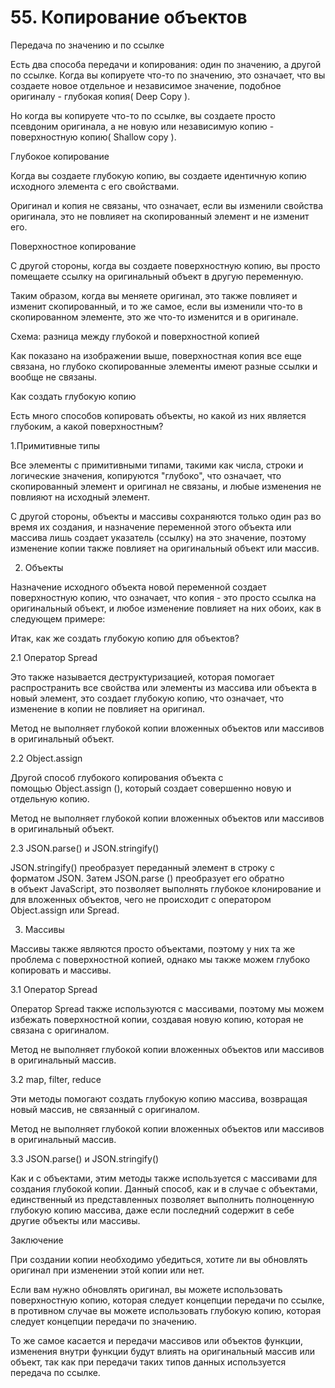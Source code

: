 # 55. Копирование объектов

Передача по значению и по ссылке

Есть два способа передачи и копирования: один по значению, а другой по ссылке. Когда вы копируете что-то по значению, это означает, что вы создаете новое отдельное и независимое значение, подобное оригиналу - глубокая копия( Deep Copy ).

Но когда вы копируете что-то по ссылке, вы создаете просто псевдоним оригинала, а не новую или независимую копию - поверхностную копию( Shallow copy ).

Глубокое копирование

Когда вы создаете глубокую копию, вы создаете идентичную копию исходного элемента с его свойствами.

Оригинал и копия не связаны, что означает, если вы изменили свойства оригинала, это не повлияет на скопированный элемент и не изменит его.

Поверхностное копирование

С другой стороны, когда вы создаете поверхностную копию, вы просто помещаете ссылку на оригинальный объект в другую переменную.

Таким образом, когда вы меняете оригинал, это также повлияет и изменит скопированный, и то же самое, если вы изменили что-то в скопированном элементе, это же что-то изменится и в оригинале.

Схема: разница между глубокой и поверхностной копией

Как показано на изображении выше, поверхностная копия все еще связана, но глубоко скопированные элементы имеют разные ссылки и вообще не связаны.

Как создать глубокую копию

Есть много способов копировать объекты, но какой из них является глубоким, а какой поверхностным?

1.Примитивные типы

Все элементы с примитивными типами, такими как числа, строки и логические значения, копируются "глубоко", что означает, что скопированный элемент и оригинал не связаны, и любые изменения не повлияют на исходный элемент.

С другой стороны, объекты и массивы сохраняются только один раз во время их создания, и назначение переменной этого объекта или массива лишь создает указатель (ссылку) на это значение, поэтому изменение копии также повлияет на оригинальный объект или массив.

2. Объекты

Назначение исходного объекта новой переменной создает поверхностную копию, что означает, что копия - это просто ссылка на оригинальный объект, и любое изменение повлияет на них обоих, как в следующем примере:

Итак, как же создать глубокую копию для объектов?

2.1 Оператор Spread

Это также называется деструктуризацией, которая помогает распространить все свойства или элементы из массива или объекта в новый элемент, это создает глубокую копию, что означает, что изменение в копии не повлияет на оригинал.

Метод не выполняет глубокой копии вложенных объектов или массивов в оригинальный объект.

2.2 Object.assign

Другой способ глубокого копирования объекта с помощью Object.assign (), который создает совершенно новую и отдельную копию.

Метод не выполняет глубокой копии вложенных объектов или массивов в оригинальный объект.

2.3 JSON.parse() и JSON.stringify()

JSON.stringify() преобразует переданный элемент в строку с форматом JSON. Затем JSON.parse () преобразует его обратно в объект JavaScript, это позволяет выполнять глубокое клонирование и для вложенных объектов, чего не происходит с оператором Object.assign или Spread.

3. Массивы

Массивы также являются просто объектами, поэтому у них та же проблема с поверхностной копией, однако мы также можем глубоко копировать и массивы.

3.1 Оператор Spread

Оператор Spread также используются с массивами, поэтому мы можем избежать поверхностной копии, создавая новую копию, которая не связана с оригиналом.

Метод не выполняет глубокой копии вложенных объектов или массивов в оригинальный массив.

3.2 map, filter, reduce

Эти методы помогают создать глубокую копию массива, возвращая новый массив, не связанный с оригиналом.

Метод не выполняет глубокой копии вложенных объектов или массивов в оригинальный массив.

3.3 JSON.parse() и JSON.stringify()

Как и с объектами, этим методы также используется с массивами для создания глубокой копии. Данный способ, как и в случае с объектами, единственный из представленных позволяет выполнить полноценную глубокую копию массива, даже если последний содержит в себе другие объекты или массивы.

Заключение

При создании копии необходимо убедиться, хотите ли вы обновлять оригинал при изменении этой копии или нет.

Если вам нужно обновлять оригинал, вы можете использовать поверхностную копию, которая следует концепции передачи по ссылке, в противном случае вы можете использовать глубокую копию, которая следует концепции передачи по значению.

То же самое касается и передачи массивов или объектов функции, изменения внутри функции будут влиять на оригинальный массив или объект, так как при передачи таких типов данных используется передача по ссылке.
